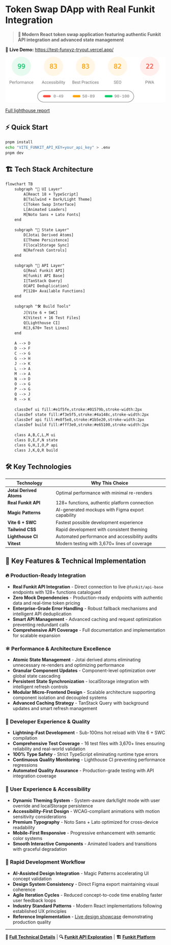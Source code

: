 # Token Swap DApp with Real Funkit Integration

> **🚀 Modern React token swap application featuring authentic Funkit API integration and advanced state management**

🔗 **Live Demo:** <https://test-funxyz-tryout.vercel.app/>

![Lighthouse Performance Badge](https://raw.githubusercontent.com/cheshirecode/test-funxyz-tryout/refs/heads/lighthouse/lighthouse_results/desktop/pagespeed.svg)

[Full lighthouse report](https://htmlpreview.github.io/?https://raw.githubusercontent.com/cheshirecode/test-funxyz-tryout/refs/heads/lighthouse/lighthouse_results/desktop/test_funxyz_tryout_vercel_app.html)

## ⚡ Quick Start

```bash
pnpm install
echo "VITE_FUNKIT_API_KEY=your_api_key" > .env
pnpm dev
```

## 🏗️ Tech Stack Architecture

```mermaid
flowchart TB
    subgraph "🎨 UI Layer"
        A[React 18 + TypeScript]
        B[Tailwind + Dark/Light Theme]
        C[Token Swap Interface]
        L[Animated Loaders]
        M[Noto Sans + Lato Fonts]
    end

    subgraph "🧠 State Layer"
        D[Jotai Derived Atoms]
        E[Theme Persistence]
        F[localStorage Sync]
        N[Refresh Controls]
    end

    subgraph "🔌 API Layer"
        G[Real Funkit API]
        H[funkit API Base]
        I[TanStack Query]
        O[API Deduplication]
        P[128+ Available Functions]
    end

    subgraph "🛠️ Build Tools"
        J[Vite 6 + SWC]
        K[Vitest + 16 Test Files]
        Q[Lighthouse CI]
        R[3,670+ Test Lines]
    end

    A --> D
    D --> F
    C --> G
    G --> H
    J --> K
    L --> A
    M --> A
    N --> D
    O --> G
    P --> G
    Q --> J
    R --> K

    classDef ui fill:#e1f5fe,stroke:#01579b,stroke-width:2px
    classDef state fill:#f3e5f5,stroke:#4a148c,stroke-width:2px
    classDef api fill:#e8f5e8,stroke:#1b5e20,stroke-width:2px
    classDef build fill:#fff3e0,stroke:#e65100,stroke-width:2px

    class A,B,C,L,M ui
    class D,E,F,N state
    class G,H,I,O,P api
    class J,K,Q,R build
```

## 🛠️ Key Technologies

| Technology              | Why This Choice                                   |
| ----------------------- | ------------------------------------------------- |
| **Jotai Derived Atoms** | Optimal performance with minimal re-renders       |
| **Real Funkit API**     | 128+ functions, authentic platform connection     |
| **Magic Patterns**      | AI-generated mockups with Figma export capability |
| **Vite 6 + SWC**        | Fastest possible development experience           |
| **Tailwind CSS**        | Rapid development with consistent theming         |
| **Lighthouse CI**       | Automated performance and accessibility audits    |
| **Vitest**              | Modern testing with 3,670+ lines of coverage      |

## 🎯 Key Features & Technical Implementation

### 🔥 **Production-Ready Integration**

- **Real Funkit API Integration** - Direct connection to live `@funkit/api-base` endpoints with 128+ functions catalogued
- **Zero Mock Dependencies** - Production-ready endpoints with authentic data and real-time token pricing
- **Enterprise-Grade Error Handling** - Robust fallback mechanisms and intelligent API deduplication
- **Smart API Management** - Advanced caching and request optimization preventing redundant calls
- **Comprehensive API Coverage** - Full documentation and implementation for scalable expansion

### ⚛️ **Performance & Architecture Excellence**

- **Atomic State Management** - Jotai derived atoms eliminating unnecessary re-renders and optimizing performance
- **Granular Component Updates** - Component-level optimization over global state cascading
- **Persistent State Synchronization** - localStorage integration with intelligent refresh controls
- **Modular Micro-Frontend Design** - Scalable architecture supporting component isolation and decoupled systems
- **Advanced Caching Strategy** - TanStack Query with background updates and smart refresh management

### 🚀 **Developer Experience & Quality**

- **Lightning-Fast Development** - Sub-100ms hot reload with Vite 6 + SWC compilation
- **Comprehensive Test Coverage** - 16 test files with 3,670+ lines ensuring reliability and real-world validation
- **100% Type Safety** - Strict TypeScript eliminating runtime type errors
- **Continuous Quality Monitoring** - Lighthouse CI preventing performance regressions
- **Automated Quality Assurance** - Production-grade testing with API integration coverage

### 🎨 **User Experience & Accessibility**

- **Dynamic Theming System** - System-aware dark/light mode with user override and localStorage persistence
- **Accessibility-First Design** - WCAG-compliant animations with motion sensitivity considerations
- **Premium Typography** - Noto Sans + Lato optimized for cross-device readability
- **Mobile-First Responsive** - Progressive enhancement with semantic color systems
- **Smooth Interactive Components** - Animated loaders and transitions with graceful degradation

### 🤖 **Rapid Development Workflow**

- **AI-Assisted Design Integration** - Magic Patterns accelerating UI concept validation
- **Design System Consistency** - Direct Figma export maintaining visual coherence
- **Agile Iteration Cycles** - Reduced concept-to-code time enabling faster user feedback loops
- **Industry Standard Patterns** - Modern React implementations following established UX principles
- **Reference Implementation** - [Live design showcase](https://www.magicpatterns.com/c/bpmpxcsv7af5pb4yd8qkyw) demonstrating production quality

---

**📖 [Full Technical Details](./tech-details.md)** | **🔍 [Funkit API Exploration](./funkit-api-exploration.md)** | **🏗️ [Funkit Platform](https://fun.xyz)**
